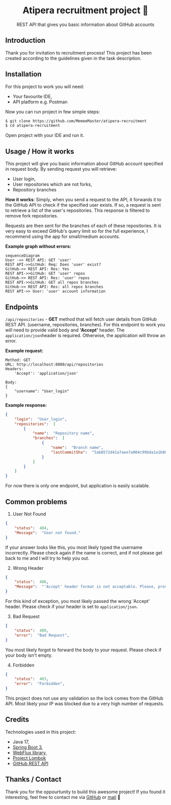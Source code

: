<div>
	<center><h1>Atipera recruitment project 🍐</h1></center>
	<center><p>REST API that gives you basic information about GitHub accounts</p></center>
</div>

## Introduction
Thank you for invitation to recruitment process! This project has been created according to the guidelines given in the task description.

## Installation
For this project to work you will need:
- Your favourite IDE,
- API platform e.g. Postman

Now you can run project in few simple steps:
```bash
$ git clone https://github.com/MemeeMaster/atipera-recruitment
$ cd atipera-recruitment
```
Open project with your IDE and run it.

## Usage / How it works
This project will give you basic information about GitHub account specified in request body. By sending request you will retrieve:
- User login,
- User repositories which are not forks,
- Repository branches

**How it works**:
Simply, when you send a request to the API, it forwards it to the GitHub API to check if the specified user exists. If so, a request is sent to retrieve a list of the user's repositories. This response is filtered to remove fork repositories.

Requests are then sent for the branches of each of these repositories. It is very easy to exceed GitHub's query limit so for the full experience, I recommend using the app for small/medium accounts.

**Example graph without errors:**

```mermaid
sequenceDiagram
User ->> REST API: GET 'user'
REST API->>GitHub: Req: Does 'user' exist?
GitHub->> REST API: Res: Yes
REST API->>GitHub: GET 'user' repos
GitHub->> REST API: Res: 'user' repos
REST API->>GitHub: GET all repos branches 
GitHub->> REST API: Res: all repos branches
REST API->> User: 'user' account information
```

## Endpoints
`/api/repositories` - **GET** method that will fetch user details from GitHub REST API. (username, repositories, branches). For this endpoint to work you will need to provide valid body and **'Accept'** header. The `application/json`header is required. Otherwise, the application will throw an error.

**Example request:**
```
Method: GET
URL: http://localhost:8080/api/repositories
Headers:
	'Accept': 'application/json'

Body:
{
	"username": "User_login"
}
```

**Example response:**
```json
{
	"login":  "User_login",
	"repositories":  [
		{
			"name":  "Repository name",
			"branches":  [
				{
					"name":  "Branch name",
					"lastCommitSha":  "5ab8572d41a7aee7a004c99bda1a1b807363c9d2"
				}
			]
		}
	]
}
```

For now there is only one endpoint, but application is easily scalable.

## Common problems
1. User Not Found
```json
{
	"status":  404,
	"Message":  "User not found."
}
```
If your answer looks like this, you most likely typed the username incorrectly. Please check again if the name is correct, and if not please get back to me and I will try to help you out.

2. Wrong Header
```json
{
	"status":  406,
	"Message":  "'Accept' header format is not acceptable. Please, provide 'application/json' instead."
}
```
For this kind of exception, you most likely passed the wrong 'Accept' header. Please check if your header is set to `application/json`.

3. Bad Request
```json
{
	"status":  400,
	"error":  "Bad Request",
}
```
You most likely forgot to forward the body to your request. Please check if your body isn't empty.

4. Forbidden
```json
{
	"status":  403,
	"error":  "Forbidden",
}
```
This project does not use any validation so the lock comes from the GitHub API. Most likely your IP was blocked due to a very high number of requests.

## Credits
Technologies used in this project:
- Java 17,
- [Spring Boot 3](https://spring.io/projects/spring-boot),
- [WebFlux library](https://docs.spring.io/spring-framework/reference/web/webflux.html),
- [Project Lombok](https://projectlombok.org/)
- [GitHub REST API](https://developer.github.com/v3)

## Thanks / Contact
Thank you for the oppourtunity to build this awesome project! If you found it interesting, feel free to contact me via [GitHub](https://github.com/MemeeMaster) or [mail](mailto:j@wronski.cloud) 👋


